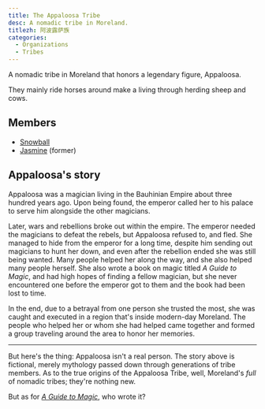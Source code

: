 ```yaml
---
title: The Appaloosa Tribe
desc: A nomadic tribe in Moreland.
titlezh: 阿波露萨族
categories:
  - Organizations
  - Tribes
---
```


A nomadic tribe in Moreland that honors a legendary figure, Appaloosa.

They mainly ride horses around make a living through herding sheep and cows.

## Members

- [Snowball](/characters/snowball/)
- [Jasmine](/characters/jasmine/) (former)

## Appaloosa's story

Appaloosa was a magician living in the Bauhinian Empire about three hundred years ago. Upon being found, the emperor called her to his palace to serve him alongside the other magicians.

Later, wars and rebellions broke out within the empire. The emperor needed the magicians to defeat the rebels, but Appaloosa refused to, and fled. She managed to hide from the emperor for a long time, despite him sending out magicians to hunt her down, and even after the rebellion ended she was still being wanted. Many people helped her along the way, and she also helped many people herself. She also wrote a book on magic titled *A Guide to Magic*, and had high hopes of finding a fellow magician, but she never encountered one before the emperor got to them and the book had been lost to time.

In the end, due to a betrayal from one person she trusted the most, she was caught and executed in a region that's inside modern-day Moreland. The people who helped her or whom she had helped came together and formed a group traveling around the area to honor her memories.

---

But here's the thing: Appaloosa isn't a real person. The story above is fictional, merely mythology passed down through generations of tribe members. As to the true origins of the Appaloosa Tribe, well, Moreland's *full* of nomadic tribes; they're nothing new.

But as for [*A Guide to Magic*](/stories/qibli-backstory/), who wrote it?
